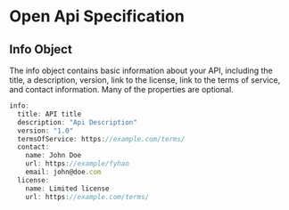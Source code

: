 # Open Api Specification 

## Info Object

The info object contains basic information about your API, including the title, a description, version, link to the license, link to the terms of service, and contact information. Many of the properties are optional.



```javascript
info:
  title: API title
  description: "Api Description"
  version: "1.0"
  termsOfService: https://example.com/terms/
  contact:
    name: John Doe
    url: https://example/fyhao
    email: john@doe.com
  license:
    name: Limited license
    url: https://example.com/terms/

```
